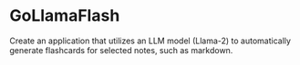 # GoLlamaFlash

Create an application that utilizes an LLM model (Llama-2) to automatically generate flashcards for selected notes, such as markdown.
